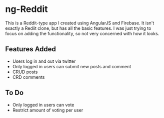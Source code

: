 # ng-Reddit

This is a Reddit-type app I created using AngularJS and Firebase. It isn't exactly a Rediit clone, but has all the basic features. I was just trying to focus on adding the functionality, so not very concerned with how it looks. 

## Features Added

- Users log in and out via twitter
- Only logged in users can submit new posts and comment
- CRUD posts
- CRD comments


## To Do

- Only logged in users can vote
- Restrict amount of voting per user


